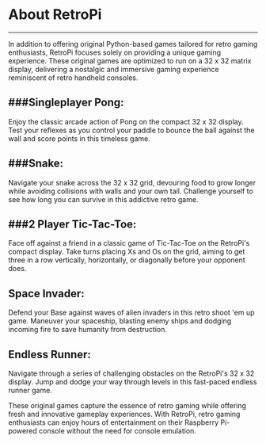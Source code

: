 # About RetroPi
---

In addition to offering original Python-based games tailored for retro gaming enthusiasts, RetroPi focuses solely on providing a unique gaming experience. These original games are optimized to run on a 32 x 32 matrix display, delivering a nostalgic and immersive gaming experience reminiscent of retro handheld consoles.

###Singleplayer Pong:
---
Enjoy the classic arcade action of Pong on the compact 32 x 32 display. Test your reflexes as you control your paddle to bounce the ball against the wall and score points in this timeless game.

###Snake: 
---
Navigate your snake across the 32 x 32 grid, devouring food to grow longer while avoiding collisions with walls and your own tail. Challenge yourself to see how long you can survive in this addictive retro game.

###2 Player Tic-Tac-Toe: 
---
Face off against a friend in a classic game of Tic-Tac-Toe on the RetroPi's compact display. Take turns placing Xs and Os on the grid, aiming to get three in a row vertically, horizontally, or diagonally before your opponent does.

Space Invader: 
---
Defend your Base against waves of alien invaders in this retro shoot 'em up game. Maneuver your spaceship, blasting enemy ships and dodging incoming fire to save humanity from destruction.

Endless Runner: 
---
Navigate through a series of challenging obstacles on the RetroPi's 32 x 32 display. Jump and dodge your way through levels in this fast-paced endless runner game.

These original games capture the essence of retro gaming while offering fresh and innovative gameplay experiences. With RetroPi, retro gaming enthusiasts can enjoy hours of entertainment on their Raspberry Pi-powered console without the need for console emulation.





